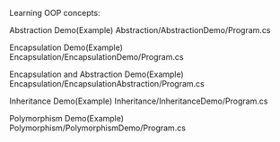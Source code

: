 Learning OOP concepts:


Abstraction Demo(Example)
Abstraction/AbstractionDemo/Program.cs

Encapsulation Demo(Example)
Encapsulation/EncapsulationDemo/Program.cs

Encapsulation and Abstraction Demo(Example)
Encapsulation/EncapsulationAbstraction/Program.cs

Inheritance Demo(Example)
Inheritance/InheritanceDemo/Program.cs

Polymorphism Demo(Example)
Polymorphism/PolymorphismDemo/Program.cs


